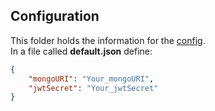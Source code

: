 ## Configuration
This folder holds the information for the [config](https://www.npmjs.com/package/config).  
In a file called **default.json** define:
```json
{
    "mongoURI": "Your_mongoURI",
    "jwtSecret": "Your_jwtSecret"
}
```